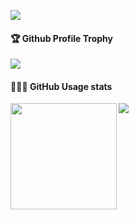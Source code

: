 ![](https://komarev.com/ghpvc/?username=BohdanSav)   <br />
<div>
  <h4>🏆 Github Profile Trophy</h4>
    <img src="https://github-profile-trophy.vercel.app/?username=Cardoso-topdev&column=8&theme=onedark"/>
</div>
<div>
  <h4>👨🏻‍💻 GitHub Usage stats</h4>
  <img height="170" align="left" src="https://github-readme-stats.vercel.app/api?username=BohdanSav&show_icons=true&theme=radical&show_owner=false" />
  <img src="https://github-readme-stats.vercel.app/api/top-langs/?username=Cardoso-topdev&layout=compact" />
</div>
